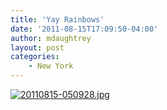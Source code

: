 ```yaml
---
title: 'Yay Rainbows'
date: '2011-08-15T17:09:50-04:00'
author: mdaughtrey
layout: post
categories:
    - New York
---
```


[![20110815-050928.jpg](/assets/uploads/2011/08/20110815-050928.jpg)](/assets/uploads/2011/08/20110815-050928.jpg)
